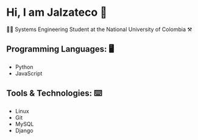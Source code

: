 # Hi, I am Jalzateco 👋

🧑‍💻 Systems Engineering Student at the National University of Colombia ⚒️

## Programming Languages: 🖥️
- Python
- JavaScript

## Tools & Technologies: ⌨️
- Linux
- Git
- MySQL
- Django


<!-- 
**Jalzateco/Jalzateco** is a ✨ _special_ ✨ repository because its `README.md` (this file) appears on your GitHub profile.

Here are some ideas to get you started:

- 🔭 I’m currently working on ...
- 🌱 I’m currently learning ...
- 👯 I’m looking to collaborate on ...
- 🤔 I’m looking for help with ...
- 💬 Ask me about ...
- 📫 How to reach me: ...
- 😄 Pronouns: ...
- ⚡ Fun fact: ...
-->
